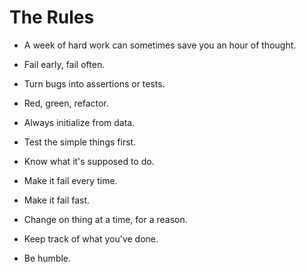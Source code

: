 ---
---
The Rules
=========

*   A week of hard work can sometimes save you an hour of thought. <a name="week-hard-work-hour-thought"></a>

*   Fail early, fail often. <a name="fail-early-fail-often"></a>

*   Turn bugs into assertions or tests. <a name="turn-bugs-into-assertions-or-tests"></a>

*   Red, green, refactor. <a name="red-green-refactor"></a>

*   Always initialize from data. <a name="always-initialize-from-data"></a>

*   Test the simple things first. <a name="test-simple-first"></a>

*   Know what it's supposed to do. <a name="know-what-its-supposed-to-do"></a>

*   Make it fail every time. <a name="make-it-fail-every-time"></a>

*   Make it fail fast. <a name="make-it-fail-fast"></a>

*   Change on thing at a time, for a reason. <a name="change-one-thing-at-a-time"></a>

*   Keep track of what you've done. <a name="keep-track-of-what-youve-done"></a>

*   Be humble. <a name="be-humble"></a>
